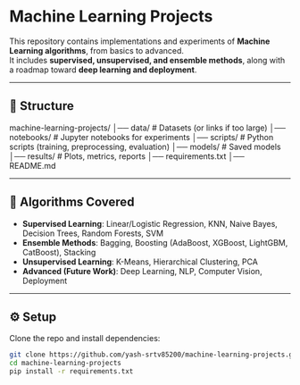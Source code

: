 # Machine Learning Projects

This repository contains implementations and experiments of **Machine Learning algorithms**, from basics to advanced.  
It includes **supervised, unsupervised, and ensemble methods**, along with a roadmap toward **deep learning and deployment**.

---

## 📂 Structure
machine-learning-projects/
│── data/ # Datasets (or links if too large)
│── notebooks/ # Jupyter notebooks for experiments
│── scripts/ # Python scripts (training, preprocessing, evaluation)
│── models/ # Saved models
│── results/ # Plots, metrics, reports
│── requirements.txt
│── README.md

---

## 🚀 Algorithms Covered
- **Supervised Learning**: Linear/Logistic Regression, KNN, Naive Bayes, Decision Trees, Random Forests, SVM  
- **Ensemble Methods**: Bagging, Boosting (AdaBoost, XGBoost, LightGBM, CatBoost), Stacking  
- **Unsupervised Learning**: K-Means, Hierarchical Clustering, PCA  
- **Advanced (Future Work)**: Deep Learning, NLP, Computer Vision, Deployment  

---

## ⚙️ Setup
Clone the repo and install dependencies:
```bash
git clone https://github.com/yash-srtv85200/machine-learning-projects.git
cd machine-learning-projects
pip install -r requirements.txt
